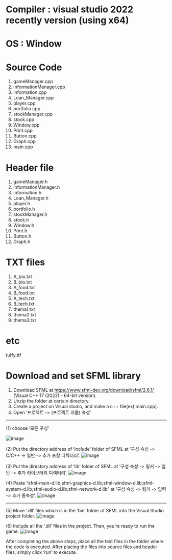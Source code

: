 #	Compiler : visual studio 2022 recently version (using x64)
# OS : Window

# Source Code 
1) gameManager.cpp
2) informationManager.cpp
3) information.cpp
4) Loan_Manager.cpp
5) player.cpp
6) portfolio.cpp
7) stockManager.cpp
8) stock.cpp
9) Window.cpp
10) Print.cpp
11) Button.cpp
12) Graph.cpp
12) main.cpp

# Header file
1) gameManager.h
2) informationManager.h
3) information.h
4) Loan_Manager.h
5) player.h
6) portfolio.h
7) stockManager.h
8) stock.h
9) Window.h
10) Print.h
11) Button.h
12) Graph.h

# TXT files
1) A_bio.txt
2) B_bio.txt
3) A_food.txt
4) B_food.txt
5) A_tech.txt
6) B_tech.txt
7) thema1.txt
8) thema2.txt
9) thema3.txt

# etc
tuffy.ttf


# Download and set SFML library
1)	Download SFML at https://www.sfml-dev.org/download/sfml/2.6.1/ (Visual C++ 17 (2022) - 64-bit version).
2)	Unzip the folder at certain directory.
3)	Create a project on Visual studio, and make a c++ file(ex) main.cpp).
4)	Open ‘프로젝트 -> (프로젝트 이름) 속성’
--------------------------------------------------------------------------------------------------------------------------------------
(1)	choose ‘모든 구성’

![image](https://github.com/EpicFn/Virtual-Investment-Game/assets/71928299/b367aebd-2d78-4c05-a91d-343ffe672eba)

(2)	Put the directory address of ‘include’ folder of SFML at ‘구성 속성 -> C/C++ -> 일반 -> 추가 포함 디렉터리’.
![image](https://github.com/EpicFn/Virtual-Investment-Game/assets/71928299/7825f28b-b3d3-4bcf-9f7a-874964b9a05b)

(3)	Put the directory address of ‘lib’ folder of SFML at ‘구성 속성 -> 링커 -> 일반 -> 추가 라이브러리 디렉터리’.
![image](https://github.com/EpicFn/Virtual-Investment-Game/assets/71928299/dc33090c-7a70-4c29-85ce-6f97067ac2aa)

(4)	Paste “sfml-main-d.lib;sfml-graphics-d.lib;sfml-window-d.lib;sfml-system-d.lib;sfml-audio-d.lib;sfml-network-d.lib” at ‘구성 속성 -> 링커 -> 입력 -> 추가 종속성’.
![image](https://github.com/EpicFn/Virtual-Investment-Game/assets/71928299/7ee102f5-ffb6-45d9-96b5-d0d08a651071)

--------------------------------------------------------------------------------------------------------------------------

(5)	Move ‘.dll’ files which is in the ‘bin’ folder of SFML into the Visual Studio project folder.
![image](https://github.com/EpicFn/Virtual-Investment-Game/assets/71928299/0a2db9ca-c4df-47f5-84fa-29919e8d8cfe)

(6)	Include all the ‘.dll’ files in the project. Then, you’re ready to run the game.
![image](https://github.com/EpicFn/Virtual-Investment-Game/assets/71928299/88cf8136-1248-4f66-9584-66e5ad775340)


After completing the above steps, place all the text files in the folder where the code is executed.
After placing the files into source files and header files, simply click ‘run’ to execute.
